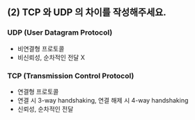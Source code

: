 ## (2) TCP 와 UDP 의 차이를 작성해주세요.

### UDP (User Datagram Protocol)
- 비연결형 프로토콜
- 비신뢰성, 순차적인 전달 X

### TCP (Transmission Control Protocol)
- 연결형 프로토콜
- 연결 시 3-way handshaking, 연결 해제 시 4-way handshaking
- 신뢰성, 순차적인 전달
